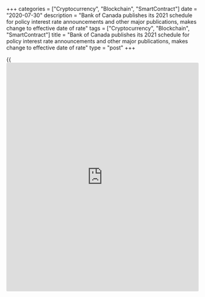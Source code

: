 +++
categories = ["Cryptocurrency", "Blockchain", "SmartContract"]
date = "2020-07-30"
description = "Bank of Canada publishes its 2021 schedule for policy interest rate announcements and other major publications, makes change to effective date of rate"
tags = ["Cryptocurrency", "Blockchain", "SmartContract"]
title = "Bank of Canada publishes its 2021 schedule for policy interest rate announcements and other major publications, makes change to effective date of rate"
type = "post"
+++

{{<iframe id="large-banner" src="https://www.bounty.group/#slide=20.0" width="100%" height="600" scrolling="no" style="border: 0px solid rgb(216, 221, 230); border-radius: 3px;">}}

The Bank of Canada today published its 2021 schedule for [policy](https://www.fintechee.com/policy/) interest
rate announcements and the release of the quarterly _Monetary Policy
Report_. It also reconfirmed the scheduled interest rate announcement
dates for the remainder of this year.  
  
In addition, the Bank published its schedule for the release of the
_Business Outlook Survey_ and the _Canadian Survey of Consumer
Expectations_.  
  
The scheduled dates for the interest rate announcements from September
2020 through December 2020 are reconfirmed as follows:

  * Wednesday, September 9
  * Wednesday, October 28*
  * Wednesday, December 9

The scheduled dates for the interest rate announcements for 2021 are as
follows:

  * Wednesday, January 20*
  * Wednesday, March 10
  * Wednesday, April 21*
  * Wednesday, June 9
  * Wednesday, July 14*
  * Wednesday, September 8
  * Wednesday, October 27*
  * Wednesday, December 8

* _Monetary Policy Report_ published  
  
The _Monetary Policy Report_ will be published concurrently with the
January, April, July and October rate announcements.  
  
Starting in 2021, the target for the overnight rate will take effect on
the business day following each rate announcement. This differs from the
Bank’s current approach, whereby Governing Council rate decisions apply
immediately upon release. The Bank is also reviewing the publication
time of its interest rate announcements, which is currently 10:00 (ET).
Any changes resulting from this review will be communicated in due
course.  
  
The scheduled dates for the release of the 2021 issues of the _Business
Outlook Survey_ and the _Canadian Survey of Consumer Expectations_ are
as follows:

  * Monday, January 11
  * Monday, April 12
  * Monday, July 5
  * Monday, October 18

All survey releases will take place at 10:30 (ET).